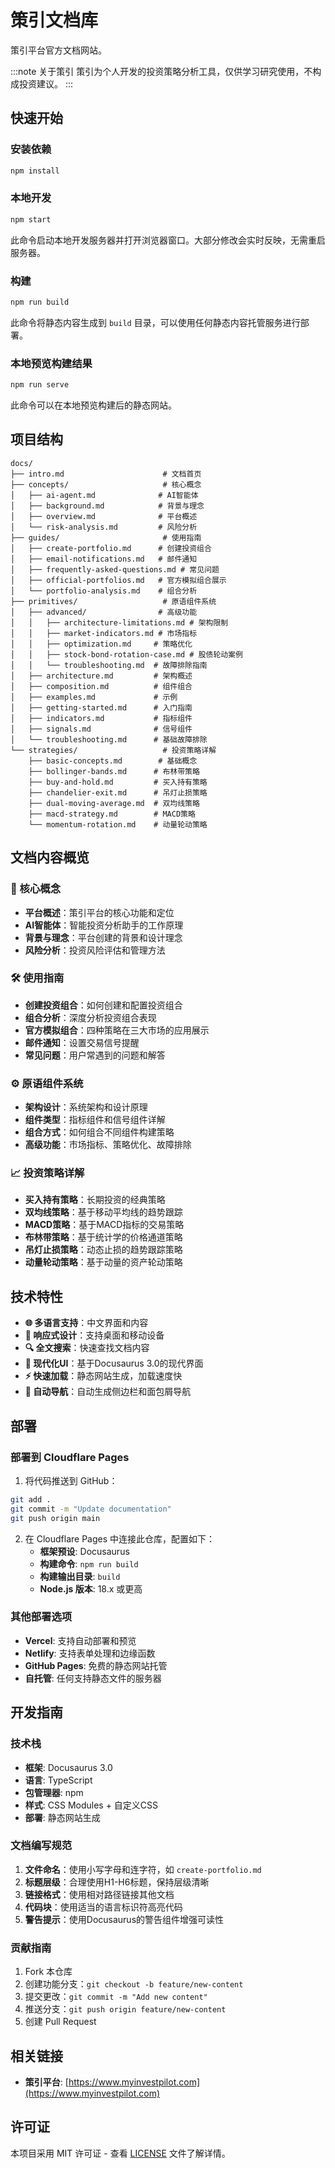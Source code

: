 # 策引文档库

策引平台官方文档网站。

:::note 关于策引
策引为个人开发的投资策略分析工具，仅供学习研究使用，不构成投资建议。
:::

## 快速开始

### 安装依赖

```bash
npm install
```

### 本地开发

```bash
npm start
```

此命令启动本地开发服务器并打开浏览器窗口。大部分修改会实时反映，无需重启服务器。

### 构建

```bash
npm run build
```

此命令将静态内容生成到 `build` 目录，可以使用任何静态内容托管服务进行部署。

### 本地预览构建结果

```bash
npm run serve
```

此命令可以在本地预览构建后的静态网站。

## 项目结构

```
docs/
├── intro.md                      # 文档首页
├── concepts/                     # 核心概念
│   ├── ai-agent.md              # AI智能体
│   ├── background.md            # 背景与理念
│   ├── overview.md              # 平台概述
│   └── risk-analysis.md         # 风险分析
├── guides/                       # 使用指南
│   ├── create-portfolio.md      # 创建投资组合
│   ├── email-notifications.md   # 邮件通知
│   ├── frequently-asked-questions.md # 常见问题
│   ├── official-portfolios.md   # 官方模拟组合展示
│   └── portfolio-analysis.md    # 组合分析
├── primitives/                   # 原语组件系统
│   ├── advanced/                # 高级功能
│   │   ├── architecture-limitations.md # 架构限制
│   │   ├── market-indicators.md # 市场指标
│   │   ├── optimization.md     # 策略优化
│   │   ├── stock-bond-rotation-case.md # 股债轮动案例
│   │   └── troubleshooting.md  # 故障排除指南
│   ├── architecture.md         # 架构概述
│   ├── composition.md          # 组件组合
│   ├── examples.md             # 示例
│   ├── getting-started.md      # 入门指南
│   ├── indicators.md           # 指标组件
│   ├── signals.md              # 信号组件
│   └── troubleshooting.md      # 基础故障排除
└── strategies/                   # 投资策略详解
    ├── basic-concepts.md        # 基础概念
    ├── bollinger-bands.md      # 布林带策略
    ├── buy-and-hold.md         # 买入持有策略
    ├── chandelier-exit.md      # 吊灯止损策略
    ├── dual-moving-average.md  # 双均线策略
    ├── macd-strategy.md        # MACD策略
    └── momentum-rotation.md    # 动量轮动策略
```

## 文档内容概览

### 📖 核心概念
- **平台概述**：策引平台的核心功能和定位
- **AI智能体**：智能投资分析助手的工作原理
- **背景与理念**：平台创建的背景和设计理念
- **风险分析**：投资风险评估和管理方法

### 🛠️ 使用指南
- **创建投资组合**：如何创建和配置投资组合
- **组合分析**：深度分析投资组合表现
- **官方模拟组合**：四种策略在三大市场的应用展示
- **邮件通知**：设置交易信号提醒
- **常见问题**：用户常遇到的问题和解答

### ⚙️ 原语组件系统
- **架构设计**：系统架构和设计原理
- **组件类型**：指标组件和信号组件详解
- **组合方式**：如何组合不同组件构建策略
- **高级功能**：市场指标、策略优化、故障排除

### 📈 投资策略详解
- **买入持有策略**：长期投资的经典策略
- **双均线策略**：基于移动平均线的趋势跟踪
- **MACD策略**：基于MACD指标的交易策略
- **布林带策略**：基于统计学的价格通道策略
- **吊灯止损策略**：动态止损的趋势跟踪策略
- **动量轮动策略**：基于动量的资产轮动策略

## 技术特性

- **🌐 多语言支持**：中文界面和内容
- **📱 响应式设计**：支持桌面和移动设备
- **🔍 全文搜索**：快速查找文档内容
- **🎨 现代化UI**：基于Docusaurus 3.0的现代界面
- **⚡ 快速加载**：静态网站生成，加载速度快
- **🔗 自动导航**：自动生成侧边栏和面包屑导航

## 部署

### 部署到 Cloudflare Pages

1. 将代码推送到 GitHub：
```bash
git add .
git commit -m "Update documentation"
git push origin main
```

2. 在 Cloudflare Pages 中连接此仓库，配置如下：
   - **框架预设**: Docusaurus
   - **构建命令**: `npm run build`
   - **构建输出目录**: `build`
   - **Node.js 版本**: 18.x 或更高

### 其他部署选项

- **Vercel**: 支持自动部署和预览
- **Netlify**: 支持表单处理和边缘函数
- **GitHub Pages**: 免费的静态网站托管
- **自托管**: 任何支持静态文件的服务器

## 开发指南

### 技术栈
- **框架**: Docusaurus 3.0
- **语言**: TypeScript
- **包管理器**: npm
- **样式**: CSS Modules + 自定义CSS
- **部署**: 静态网站生成

### 文档编写规范

1. **文件命名**：使用小写字母和连字符，如 `create-portfolio.md`
2. **标题层级**：合理使用H1-H6标题，保持层级清晰
3. **链接格式**：使用相对路径链接其他文档
4. **代码块**：使用适当的语言标识符高亮代码
5. **警告提示**：使用Docusaurus的警告组件增强可读性

### 贡献指南

1. Fork 本仓库
2. 创建功能分支：`git checkout -b feature/new-content`
3. 提交更改：`git commit -m "Add new content"`
4. 推送分支：`git push origin feature/new-content`
5. 创建 Pull Request

## 相关链接

- **策引平台**: [https://www.myinvestpilot.com](https://www.myinvestpilot.com)

## 许可证

本项目采用 MIT 许可证 - 查看 [LICENSE](LICENSE) 文件了解详情。
